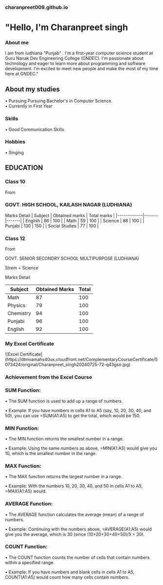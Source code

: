 ### charanpreet009.github.io 

# "Hello, I'm Charanpreet singh 

 <h3 align="left">About me</h3>
 I am from ludhiana "Punjab" . I'm a first-year computer science student at Guru Nanak Dev Engineering College (GNDEC). I'm passionate about technology and eager to learn more about programming and software development. I’m excited to meet new people and make the most of my time here at GNDEC."

## About my studies 
 • Pursuing Pursuing Bachelor's in Computer Science.  
• Currently in First Year

 <h3 align="left">Skills</h3>

 • Good Communication Skills

 <h3 align="left">Hobbies</h3>

 • Singing


<h2 align=left>EDUCATION</h2>

### Class 10

From

### GOVT. HIGH SCHOOL, KAILASH NAGAR (LUDHIANA)

Marks Detail
| Subject     | Obtained marks | Total marks |
|-------------|-------|-------|
| English     | 86   | 100     |
| Math   | 59    | 100     |
| Science |  88   | 100     |
| Punjabi     | 130    | 150     |
| Social Studies   |  77   | 100    |

### Class 12

 From

 GOVT. SENIOR SECONDRY SCHOOL MULTIPURPOSE (LUDHIANA)

Strem = Science 

 Marks Detail

 | Subject     | Obtained Marks | Total |
|-------------|-------|-------|
| Math        | 87    | 100     |
| Physics     | 79    | 100     |
| Chemistry   | 94    | 100     |
| Punjabi     | 96    | 100     |
| English     | 92    | 100     |


 <h3 align="left">My Excel Certificate</h3>
 ![Excel Certificate](https://dtmvamahs40ux.cloudfront.net/ComplementaryCourseCertificate/5073424/original/Charanpreet_singh20240725-72-q43gso.jpg)

 <h3 align="left">Achievement from the Excel Course</h3>


### SUM Function:

• The SUM function is used to add up a range of numbers.

• Example: If you have numbers in cells A1 to A5 (say, 10, 20, 30, 40, and 50), you can use =SUM(A1:A5) to get the total, which would be 150.

### MIN Function:

• The MIN function returns the smallest number in a range.

• Example: Using the same numbers as above, =MIN(A1:A5) would give you 10, which is the smallest number in the range.

### MAX Function:

• The MAX function returns the largest number in a range.

• Example: With the numbers 10, 20, 30, 40, and 50 in cells A1 to A5, =MAX(A1:A5) would.

### AVERAGE Function: 

• The AVERAGE function calculates the average (mean) of a range of numbers.

• Example: Continuing with the numbers above, =AVERAGE(A1:A5) would give you the average, which is 30 (since (10+20+30+40+50)/5 = 30).

### COUNT Function:

• The COUNT function counts the number of cells that contain numbers within a specified range.

• Example: If you have numbers and blank cells in cells A1 to A5, COUNT(A1:A5) would count how many cells contain numbers.





